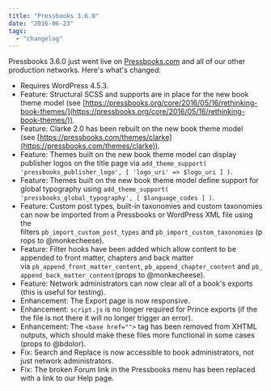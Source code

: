 ```yaml
---
title: "Pressbooks 3.6.0"
date: "2016-06-23"
tags: 
  - "changelog"
---
```


Pressbooks 3.6.0 just went live on [Pressbooks.com](https://pressbooks.com/) and all of our other production networks. Here's what's changed:

- Requires WordPress 4.5.3.
- Feature: Structural SCSS and supports are in place for the new book theme model (see [https://pressbooks.org/core/2016/05/16/rethinking-book-themes/](https://pressbooks.org/core/2016/05/16/rethinking-book-themes/)).
- Feature: Clarke 2.0 has been rebuilt on the new book theme model (see [https://pressbooks.com/themes/clarke](https://pressbooks.com/themes/clarke)).
- Feature: Themes built on the new book theme model can display publisher logos on the title page via `add_theme_support( 'pressbooks_publisher_logo', [ 'logo_uri' => $logo_uri ] )`.
- Feature: Themes built on the new book theme model define support for global typography using `add_theme_support( 'pressbooks_global_typography', [ $language_codes ] )`.
- Feature: Custom post types, built-in taxonomies and custom taxonomies can now be imported from a Pressbooks or WordPress XML file using the filters `pb_import_custom_post_types` and `pb_import_custom_taxonomies` (props to @monkecheese).
- Feature: Filter hooks have been added which allow content to be appended to front matter, chapters and back matter via `pb_append_front_matter_content`, `pb_append_chapter_content` and `pb_append_back_matter_content`(props to @monkecheese).
- Feature: Network administrators can now clear all of a book's exports (this is useful for testing).
- Enhancement: The Export page is now responsive.
- Enhancement: `script.js` is no longer required for Prince exports (if the the file is not there it will no longer trigger an error).
- Enhancement: The `<base href="">` tag has been removed from XHTML outputs, which should make these files more functional in some cases (props to @bdolor).
- Fix: Search and Replace is now accessible to book administrators, not just network administrators.
- Fix: The broken Forum link in the Pressbooks menu has been replaced with a link to our Help page.
